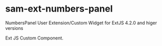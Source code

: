 sam-ext-numbers-panel
=========
NumbersPanel User Extension/Custom Widget for ExtJS 4.2.0 and higer versions

Ext JS Custom Component.
